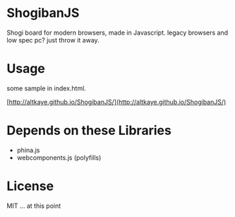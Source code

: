 # ShogibanJS

Shogi board for modern browsers, made in Javascript.
legacy browsers and low spec pc? just throw it away.

# Usage

some sample in index.html.

[http://altkaye.github.io/ShogibanJS/](http://altkaye.github.io/ShogibanJS/)

# Depends on these Libraries

* phina.js
* webcomponents.js (polyfills)

# License

MIT ... at this point